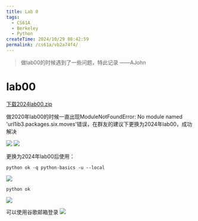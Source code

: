 ```yaml
---
title: Lab 0
tags:
  - CS61A
  - Berkeley
  - Python
createTime: 2024/10/29 08:42:59
permalink: /cs61a/vb2a74f4/
---
```


>做lab00的时候遇到了一些问题，特此记录
——AJohn

# lab00
[下载2024lab00.zip](https://cs61a.org/lab/lab00/lab00.zip)

做2020年lab00的时候一直出现ModuleNotFoundError: No module named  'url1ib3.packages.six.moves'错误，在群友的建议下更换为2024年lab00，成功解决

![](https://cdn.jsdelivr.net/gh/zzyAJohn/Image/202410291905599.png)
![](https://cdn.jsdelivr.net/gh/zzyAJohn/Image/202410291907239.png)

更换为2024年lab00后使用：

```shell
python ok -q python-basics -u --local
```

![](https://cdn.jsdelivr.net/gh/zzyAJohn/Image/202410291908358.png)

```shell
python ok
```

![](https://cdn.jsdelivr.net/gh/zzyAJohn/Image/202410291910291.png)

可以使用谷歌邮箱登录
![](https://cdn.jsdelivr.net/gh/zzyAJohn/Image/202410291911746.png)